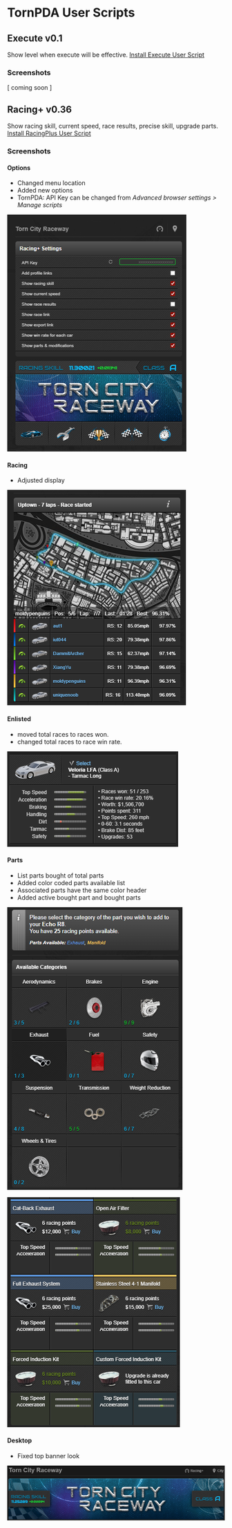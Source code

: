 # TornPDA User Scripts

## Execute v0.1

Show level when execute will be effective.
[Install Execute User Script](https://github.com/moldypenguins/TornPDA/raw/refs/heads/main/Execute.user.js)

### Screenshots

[ coming soon ]

## Racing+ v0.36

Show racing skill, current speed, race results, precise skill, upgrade parts.
[Install RacingPlus User Script](https://github.com/moldypenguins/TornPDA/raw/refs/heads/main/RacingPlus.user.js)

### Screenshots

#### Options

* Changed menu location
* Added new options
* TornPDA: API Key can be changed from *Advanced browser settings > Manage scripts*

![options](.github/images/options.png)

#### Racing

* Adjusted display

![racing](.github/images/racing.png)

#### Enlisted

* moved total races to races won.
* changed total races to race win rate.

![enlisted](.github/images/enlisted.png)

#### Parts

* List parts bought of total parts
* Added color coded parts available list
* Associated parts have the same color header
* Added active bought part and bought parts

![parts](.github/images/parts.png)

![parts](.github/images/parts2.png)

#### Desktop

* Fixed top banner look

![desktop](.github/images/desktop.png)
